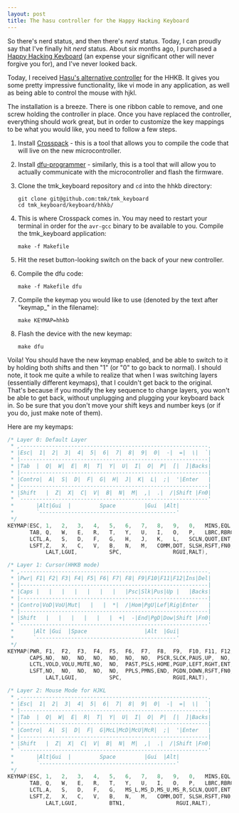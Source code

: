 ```yaml
---
layout: post
title: The hasu controller for the Happy Hacking Keyboard
---
```


So there's nerd status, and then there's _nerd_ status. Today, I can proudly
say that I've finally hit _nerd_ status. About six months ago, I purchased a
[Happy Hacking Keyboard](http://imgur.com/a/TnlGf) (an expense your significant
other will never forgive you for), and I've never looked back.

Today, I received
[Hasu's alternative controller](https://geekhack.org/index.php?topic=12047.0)
for the HHKB. It gives you some pretty impressive functionality, like vi mode
in any application, as well as being able to control the mouse with hjkl.

The installation is a breeze. There is one ribbon cable to remove, and one
screw holding the controller in place. Once you have replaced the controller,
everything should work great, but in order to customize the key mappings to
be what you would like, you need to follow a few steps.

1. Install [Crosspack](http://www.obdev.at/products/crosspack/index.html) -
this is a tool that allows you to compile the code that will live on the new
microcontroller.

2. Install [dfu-programmer](http://dfu-programmer.github.io/) - similarly, this
is a tool that will allow you to actually communicate with the microcontroller
and flash the firmware.

3. Clone the tmk\_keyboard repository and `cd` into the hhkb directory:

    ```
    git clone git@github.com:tmk/tmk_keyboard
    cd tmk_keyboard/keyboard/hhkb/
    ```

4. This is where Crosspack comes in. You may need to restart your terminal in
order for the `avr-gcc` binary to be available to you. Compile the
tmk\_keyboard application:

    ```
    make -f Makefile
    ```

5. Hit the reset button-looking switch on the back of your new controller.

6. Compile the dfu code:

    ```
    make -f Makefile dfu
    ```

7. Compile the keymap you would like to use (denoted by the text after
"keymap\_" in the filename):

    ```
    make KEYMAP=hhkb
    ```

8. Flash the device with the new keymap:

    ```
    make dfu
    ```

Voila! You should have the new keymap enabled, and be able to switch to it by
holding both shifts and then "1" (or "0" to go back to normal). I should note,
it took me quite a while to realize that when I was switching layers
(essentially different keymaps), that I couldn't get back to the original.
That's because if you modify the key sequence to change layers, you won't be
able to get back, without unplugging and plugging your keyboard back in. So be
sure that you don't move your shift keys and number keys (or if you do, just
make note of them).

Here are my keymaps:

```c
/* Layer 0: Default Layer
 * ,-----------------------------------------------------------.
 * |Esc|  1|  2|  3|  4|  5|  6|  7|  8|  9|  0|  -|  =|  \|  `|
 * |-----------------------------------------------------------|
 * |Tab  |  Q|  W|  E|  R|  T|  Y|  U|  I|  O|  P|  [|  ]|Backs|
 * |-----------------------------------------------------------|
 * |Contro|  A|  S|  D|  F|  G|  H|  J|  K|  L|  ;|  '|Enter   |
 * |-----------------------------------------------------------|
 * |Shift   |  Z|  X|  C|  V|  B|  N|  M|  ,|  .|  /|Shift |Fn0|
 * `-----------------------------------------------------------'
 *       |Alt|Gui  |         Space         |Gui  |Alt|
 *       `-------------------------------------------'
 */
KEYMAP(ESC, 1,   2,   3,   4,   5,   6,   7,   8,   9,   0,   MINS,EQL, BSLS,GRV,   \
       TAB, Q,   W,   E,   R,   T,   Y,   U,   I,   O,   P,   LBRC,RBRC,BSPC,       \
       LCTL,A,   S,   D,   F,   G,   H,   J,   K,   L,   SCLN,QUOT,ENT,             \
       LSFT,Z,   X,   C,   V,   B,   N,   M,   COMM,DOT, SLSH,RSFT,FN0,             \
            LALT,LGUI,          SPC,                RGUI,RALT),

/* Layer 1: Cursor(HHKB mode)
 * ,-----------------------------------------------------------.
 * |Pwr| F1| F2| F3| F4| F5| F6| F7| F8| F9|F10|F11|F12|Ins|Del|
 * |-----------------------------------------------------------|
 * |Caps |   |   |   |   |   |   |   |Psc|Slk|Pus|Up |   |Backs|
 * |-----------------------------------------------------------|
 * |Contro|VoD|VoU|Mut|   |   |  *|  /|Hom|PgU|Lef|Rig|Enter   |
 * |-----------------------------------------------------------|
 * |Shift   |   |   |   |   |   |  +|  -|End|PgD|Dow|Shift |Fn0|
 * `-----------------------------------------------------------'
 *      |Alt |Gui  |Space                  |Alt  |Gui|
 *      `--------------------------------------------'
 */
KEYMAP(PWR, F1,  F2,  F3,  F4,  F5,  F6,  F7,  F8,  F9,  F10, F11, F12, INS, DEL, \
       CAPS,NO,  NO,  NO,  NO,  NO,  NO,  NO,  PSCR,SLCK,PAUS,UP,  NO,  BSPC,     \
       LCTL,VOLD,VOLU,MUTE,NO,  NO,  PAST,PSLS,HOME,PGUP,LEFT,RGHT,ENT,           \
       LSFT,NO,  NO,  NO,  NO,  NO,  PPLS,PMNS,END, PGDN,DOWN,RSFT,FN0,           \
            LALT,LGUI,          SPC,                RGUI,RALT),

/* Layer 2: Mouse Mode for HJKL
 * ,-----------------------------------------------------------.
 * |Esc|  1|  2|  3|  4|  5|  6|  7|  8|  9|  0|  -|  =|  \|  `|
 * |-----------------------------------------------------------|
 * |Tab  |  Q|  W|  E|  R|  T|  Y|  U|  I|  O|  P|  [|  ]|Backs|
 * |-----------------------------------------------------------|
 * |Contro|  A|  S|  D|  F|  G|McL|McD|McU|McR|  ;|  '|Enter   |
 * |-----------------------------------------------------------|
 * |Shift   |  Z|  X|  C|  V|  B|  N|  M|  ,|  .|  /|Shift |Fn0|
 * `-----------------------------------------------------------'
 *       |Alt|Gui  |         Space         |Gui  |Alt|
 *       `-------------------------------------------'
 */
KEYMAP(ESC, 1,   2,   3,   4,   5,   6,   7,   8,   9,   0,   MINS,EQL, BSLS,GRV,   \
       TAB, Q,   W,   E,   R,   T,   Y,   U,   I,   O,   P,   LBRC,RBRC,BSPC,       \
       LCTL,A,   S,   D,   F,   G,   MS_L,MS_D,MS_U,MS_R,SCLN,QUOT,ENT,             \
       LSFT,Z,   X,   C,   V,   B,   N,   M,   COMM,DOT, SLSH,RSFT,FN0,             \
            LALT,LGUI,          BTN1,                RGUI,RALT),
```
